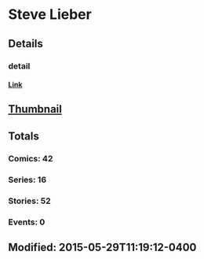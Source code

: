 # Steve  Lieber 
## Details
### detail
#### [Link](http://marvel.com/comics/creators/9482/steve_lieber?utm_campaign=apiRef&utm_source=225578a89fc76f3d20fbffda5d17a88d)
## [Thumbnail](http://i.annihil.us/u/prod/marvel/i/mg/3/70/4bb6347359e31.jpg)
## Totals
### Comics: 42
### Series: 16
### Stories: 52
### Events: 0
## Modified: 2015-05-29T11:19:12-0400
